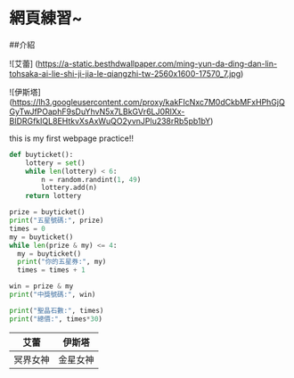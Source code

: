 # 網頁練習~

##介紹

![艾蕾]
(https://a-static.besthdwallpaper.com/ming-yun-da-ding-dan-lin-tohsaka-ai-lie-shi-ji-jia-le-qiangzhi-tw-2560x1600-17570_7.jpg)

![伊斯塔]
(https://lh3.googleusercontent.com/proxy/kakFIcNxc7M0dCkbMFxHPhGjQGyTwJfPOaphF9sDuYhvN5x7LBkGVr6LJ0RlXx-BIDRGfkIQL8EHtkvXsAxWuQO2yvnJPlu238rRb5pb1bY)

this is my first webpage practice!!


```python
def buyticket():
    lottery = set()
    while len(lottery) < 6:
        n = random.randint(1, 49)
        lottery.add(n)
    return lottery

prize = buyticket()
print("五星號碼:", prize)
times = 0
my = buyticket()
while len(prize & my) <= 4:
  my = buyticket()
  print("你的五星券:", my)
  times = times + 1

win = prize & my
print("中獎號碼:", win)

print("聖晶石數:", times)
print("總價:", times*30)
```

艾蕾 | 伊斯塔
-----|-----
冥界女神 | 金星女神




